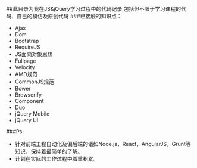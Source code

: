 ##此目录为我在JS&jQuery学习过程中的代码记录
包括但不限于学习课程的代码、自己的模仿及原创代码
###已接触的知识点：
* Ajax
* Dom
* Bootstrap
* RequireJS
* JS面向对象思想
* Fullpage
* Velocity
* AMD规范
* CommonJS规范
* Bower
* Browserify
* Component 
* Duo
* jQuery Mobile
* jQuery UI

###Ps:
* 针对前端工程自动化及偏后端的诸如Node.js，React，AngularJS，Grunt等知识，保持着最简单的了解。
* 计划在实际的工作过程中着重积累。